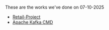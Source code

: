 These are the works we've done on 07-10-2025
- [Retail-Project](https://github.com/srivenkataprabhas-g1/Encora-Tasks/tree/main/07-10-2025/Retail-Project)
- [Apache Kafka CMD](https://github.com/srivenkataprabhas-g1/Encora-Tasks/blob/main/07-10-2025/apache-kafka-demo.md)
